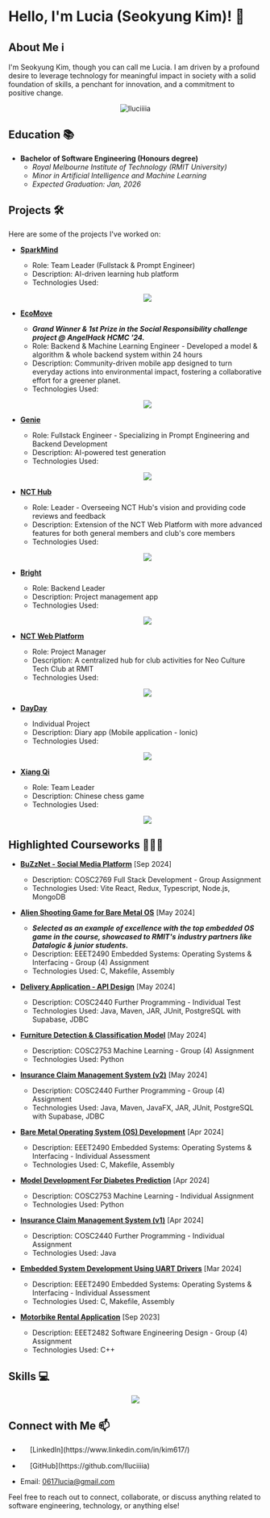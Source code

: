 # Hello, I'm Lucia (Seokyung Kim)! 👋

## About Me ℹ️

I'm Seokyung Kim, though you can call me Lucia. I am driven by a profound desire to leverage technology for meaningful impact in society with a solid foundation of skills, a penchant for innovation, and a commitment to positive change.

<div align="center"><img src="https://github-readme-streak-stats.herokuapp.com/?user=lluciiiia&" alt="lluciiiia" /></div>

## Education 📚

- **Bachelor of Software Engineering (Honours degree)**
  - _Royal Melbourne Institute of Technology (RMIT University)_
  - _Minor in Artificial Intelligence and Machine Learning_
  - _Expected Graduation: Jan, 2026_

## Projects 🛠️

Here are some of the projects I've worked on:

- **[SparkMind](https://github.com/lluciiiia/SparkMind)**

  - Role: Team Leader (Fullstack & Prompt Engineer)
  - Description: AI-driven learning hub platform
  - Technologies Used:
    <p align="center">
      <a href="https://skillicons.dev">
        <img src="https://skillicons.dev/icons?i=git,docker,supabase,nextjs,react,typescript,ai,googlecloud" />
      </a>
    </p>

- **[EcoMove](https://github.com/nguyentobinh12x5/ecomove-anglehack-hcm.git)**

  - **_Grand Winner & 1st Prize in the Social Responsibility challenge project @ AngelHack HCMC '24._**
  - Role: Backend & Machine Learning Engineer - Developed a model & algorithm & whole backend system within 24 hours
  - Description: Community-driven mobile app designed to turn everyday actions into environmental impact, fostering a collaborative effort for a greener planet.
  - Technologies Used:
    <p align="center">
      <a href="https://skillicons.dev">
        <img src="https://skillicons.dev/icons?i=git,mongo,nextjs,react,typescript,js,python,googlecloud,aws" />
      </a>
    </p>

- **[Genie](https://github.com/genie-hq/genie)**

  - Role: Fullstack Engineer - Specializing in Prompt Engineering and Backend Development
  - Description: AI-powered test generation
  - Technologies Used:
    <p align="center">
      <a href="https://skillicons.dev">
        <img src="https://skillicons.dev/icons?i=git,docker,supabase,nextjs,react,typescript,ai" />
      </a>
    </p>

- **[NCT Hub](https://github.com/rmit-nct/hub.git)**

  - Role: Leader - Overseeing NCT Hub's vision and providing code reviews and feedback
  - Description: Extension of the NCT Web Platform with more advanced features for both general members and club's core members
  - Technologies Used:
    <p align="center">
      <a href="https://skillicons.dev">
        <img src="https://skillicons.dev/icons?i=git,docker,supabase,nextjs,react,typescript" />
      </a>
    </p>

- **[Bright](https://github.com/zenbright/Bright_BE.git)**

  - Role: Backend Leader
  - Description: Project management app
  - Technologies Used:
    <p align="center">
      <a href="https://skillicons.dev">
        <img src="https://skillicons.dev/icons?i=git,docker,mongo,nextjs,react,typescript,aws,redis,rabbitmq" />
      </a>
    </p>

- **[NCT Web Platform](https://github.com/RmitNeoculturetechclub/NCT_LandingPage_VPS)**
  
  - Role: Project Manager
  - Description: A centralized hub for club activities for Neo Culture Tech Club at RMIT
  - Technologies Used:
    <p align="center">
      <a href="https://skillicons.dev">
        <img src="https://skillicons.dev/icons?i=git,docker,expressjs,react,html,css,javascript,mongodb" />
      </a>
    </p>
    
- **[DayDay](https://github.com/lluciiiia/DayDay)**

  - Individual Project
  - Description: Diary app (Mobile application - Ionic)
  - Technologies Used:
    <p align="center">
      <a href="https://skillicons.dev">
        <img src="https://skillicons.dev/icons?i=git,googlecloud,expressjs,mysql,react,nodejs,typescript,ai" />
      </a>
    </p>

- **[Xiang Qi](https://github.com/lluciiiia/DayDay)**

  - Role: Team Leader
  - Description: Chinese chess game
  - Technologies Used:
    <p align="center">
      <a href="https://skillicons.dev">
        <img src="https://skillicons.dev/icons?i=git,java,python,ai" />
      </a>
    </p>

## Highlighted Courseworks 👩🏻‍🎓

- **[BuZzNet - Social Media Platform](https://github.com/lluciiiia/COSC2769_Full_Stack_Development_Group_Assignment.git)** [Sep 2024]
  - Description: COSC2769 Full Stack Development - Group Assignment
  - Technologies Used: Vite React, Redux, Typescript, Node.js, MongoDB

- **[Alien Shooting Game for Bare Metal OS](https://github.com/Mudoker/alien-shooting.git)** [May 2024]
  - **_Selected as an example of excellence with the top embedded OS game in the course, showcased to RMIT's industry partners like Datalogic & junior students._**
  - Description: EEET2490 Embedded Systems: Operating Systems & Interfacing - Group (4) Assignment
  - Technologies Used: C, Makefile, Assembly

- **[Delivery Application - API Design](https://github.com/lluciiiia/COSC2440_Further_Programming_Lab_Test.git)** [May 2024]
  - Description: COSC2440 Further Programming - Individual Test
  - Technologies Used: Java, Maven, JAR, JUnit, PostgreSQL with Supabase, JDBC

- **[Furniture Detection & Classification Model](https://github.com/Mudoker/furniture-recognition-model.git)** [May 2024]
  - Description: COSC2753 Machine Learning - Group (4) Assignment
  - Technologies Used: Python
  
- **[Insurance Claim Management System (v2)](https://github.com/lluciiiia/COSC2440_Further_Programming_A2.git)** [May 2024]
  - Description: COSC2440 Further Programming - Group (4) Assignment
  - Technologies Used: Java, Maven, JavaFX, JAR, JUnit, PostgreSQL with Supabase, JDBC

- **[Bare Metal Operating System (OS) Development](https://github.com/lluciiiia/EEET2490_Embedded-Systems_Operating-System_Interfacing_A2.git)** [Apr 2024]
  - Description: EEET2490 Embedded Systems: Operating Systems & Interfacing - Individual Assessment
  - Technologies Used: C, Makefile, Assembly

- **[Model Development For Diabetes Prediction](https://github.com/lluciiiia/COSC2753---Machine-Learning---A1.git)** [Apr 2024]
  - Description: COSC2753 Machine Learning - Individual Assignment
  - Technologies Used: Python

- **[Insurance Claim Management System (v1)](https://github.com/lluciiiia/Insurance-Claims-Management-System.git)** [Apr 2024]
  - Description: COSC2440 Further Programming - Individual Assignment
  - Technologies Used: Java
 
- **[Embedded System Development Using UART Drivers](https://github.com/lluciiiia/EEET2490_Embedded-Systems_Operating-System_Interfacing_A1.git)** [Mar 2024]
  - Description: EEET2490 Embedded Systems: Operating Systems & Interfacing - Individual Assessment
  - Technologies Used: C, Makefile, Assembly

- **[Motorbike Rental Application](https://github.com/lluciiiia/SEDfinal.git)** [Sep 2023]
  - Description: EEET2482 Software Engineering Design - Group (4) Assignment
  - Technologies Used: C++

## Skills 💻

<p align="center">
  <a href="https://skillicons.dev">
    <img src="https://skillicons.dev/icons?i=git,gitlab,vscode,docker,c,cpp,java,python,javascript,typescript,html,css,react,nodejs,expressjs,nextjs,mysql,mongodb,postgresql,rabbitmq,firebase,bash,linux,aws,googlecloud,spring,ai,supabase" />
  </a>
</p>

## Connect with Me 📫

- <p><a href="https://www.linkedin.com/in/kim617/" target="_blank"><img src="https://skillicons.dev/icons?i=linkedin" width="15px" /></a> [LinkedIn](https://www.linkedin.com/in/kim617/)</p>
- <p><a href="https://github.com/lluciiiia" target="_blank"><img src="https://skillicons.dev/icons?i=github" width="15px" /></a> [GitHub](https://github.com/lluciiiia)</p>
- Email: 0617lucia@gmail.com

Feel free to reach out to connect, collaborate, or discuss anything related to software engineering, technology, or anything else!
